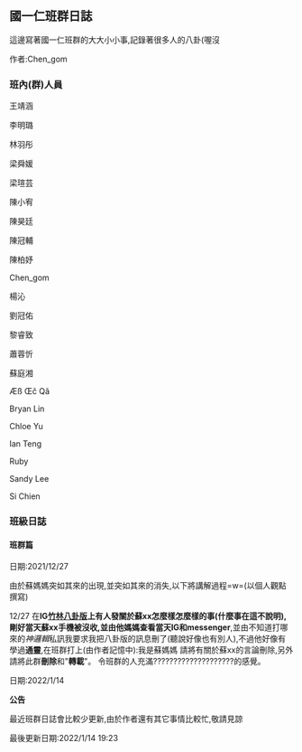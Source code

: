 ## 國一仁班群日誌

這邊寫著國一仁班群的大大小小事,記錄著很多人的八卦(喔沒

作者:Chen_gom

### 班內(群)人員

王靖涵

李明璐

林羽彤

梁舜媛

梁瑄芸

陳小宥

陳昊廷

陳冠輔

陳柏妤

Chen_gom

楊沁

劉冠佑

黎睿致

蕭蓉忻

蘇庭湘

Æß Œč Qã

Bryan Lin

Chloe Yu

Ian Teng

Ruby

Sandy Lee

Si Chien

### 班級日誌

#### 班群篇

日期:2021/12/27

由於蘇媽媽突如其來的出現,並突如其來的消失,以下將講解過程=w=(以個人觀點撰寫)

12/27 在**IG[竹林八卦版](https://www.instagram.com/clsh_gossip/)**上有人發關於蘇xx怎麼樣怎麼樣的事(什麼事在這不說明),剛好當天蘇xx手機被沒收,並由他媽媽查看當天**IG和messenger**,並由不知道打哪來的*神邏輯*私訊我要求我把八卦版的訊息刪了(聽說好像也有別人),不過他好像有學過**通靈**,在班群打上(由作者記憶中):我是蘇媽媽 請將有關於蘇xx的言論刪除,另外請將此群**刪除**和"**轉載**"。 令班群的人充滿????????????????????的感覺。

日期:2022/1/14

**公告**

最近班群日誌會比較少更新,由於作者還有其它事情比較忙,敬請見諒

最後更新日期:2022/1/14 19:23
